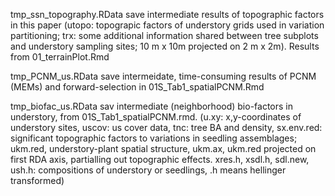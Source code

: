 tmp_ssn_topography.RData
save intermediate results of topographic factors in this paper (utopo: topograpic factors of understory grids used in variation partitioning; trx: some additional information shared between tree subplots and understory sampling sites; 10 m x 10m projected on 2 m x 2m). Results from 01_terrainPlot.Rmd

tmp_PCNM_us.RData
save intermeidate, time-consuming results of PCNM (MEMs) and forward-selection in 01S_Tab1_spatialPCNM.Rmd

tmp_biofac_us.RData
sav intermediate (neighborhood) bio-factors in understory, from 01S_Tab1_spatialPCNM.rmd. (u.xy: x,y-coordinates of understory sites, uscov: us cover data, tnc: tree BA and density, sx.env.red: significant topographic factors to variations in seedling assemblages; ukm.red, understory-plant spatial structure, ukm.ax, ukm.red projected on first RDA axis, partialling out topographic effects. xres.h, xsdl.h, sdl.new, ush.h: compositions of understory or seedlings, .h means hellinger transformed)
